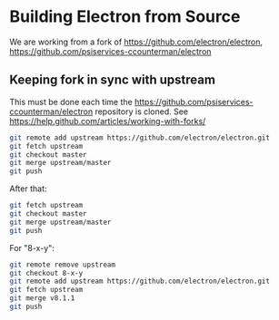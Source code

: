 # Building Electron from Source

We are working from a fork of <https://github.com/electron/electron>, <https://github.com/psiservices-ccounterman/electron>

## Keeping fork in sync with upstream

This must be done each time the <https://github.com/psiservices-ccounterman/electron> repository is cloned.
See <https://help.github.com/articles/working-with-forks/>

```bash
git remote add upstream https://github.com/electron/electron.git
git fetch upstream
git checkout master
git merge upstream/master
git push
```

After that:

```bash
git fetch upstream
git checkout master
git merge upstream/master
git push
```

For "8-x-y":

```bash
git remote remove upstream
git checkout 8-x-y
git remote add upstream https://github.com/electron/electron.git
git fetch upstream
git merge v8.1.1
git push
```

